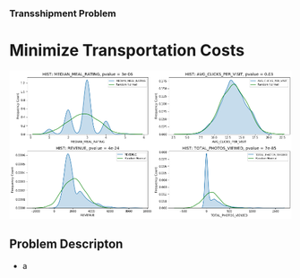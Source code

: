 ### Transshipment Problem
# Minimize Transportation Costs

<img src="https://raw.githubusercontent.com/juanduranc/imgs/master/normality.png" />

Problem Descripton
-------------
  - a
